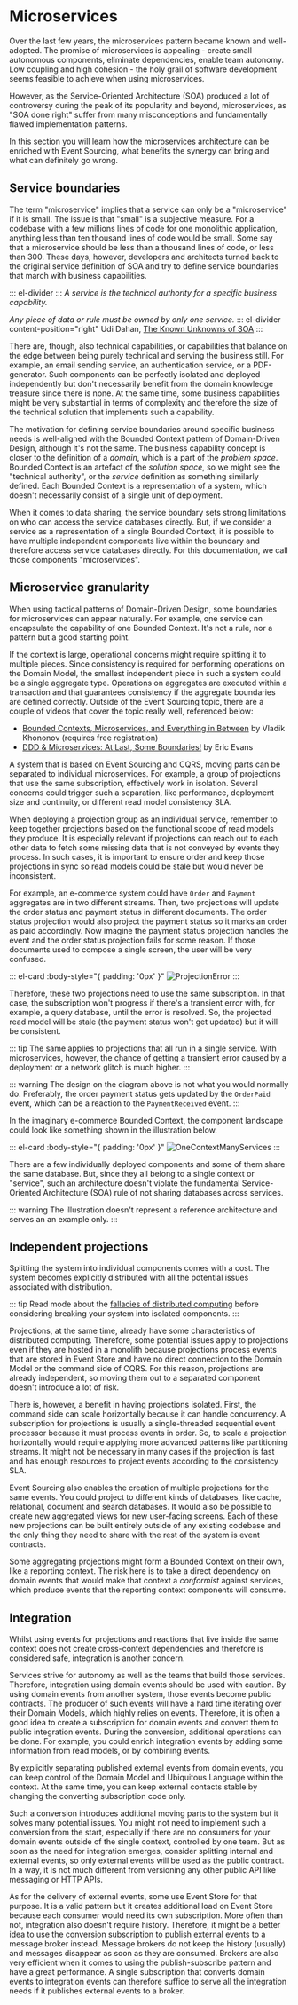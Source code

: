 # Microservices

Over the last few years, the microservices pattern became known and well-adopted. The promise of microservices is appealing - create small autonomous components, eliminate dependencies, enable team autonomy. Low coupling and high cohesion - the holy grail of software development seems feasible to achieve when using microservices. 

However, as the Service-Oriented Architecture (SOA) produced a lot of controversy during the peak of its popularity and beyond, microservices, as "SOA done right" suffer from many misconceptions and fundamentally flawed implementation patterns.

In this section you will learn how the microservices architecture can be enriched with Event Sourcing, what benefits the synergy can bring and what can definitely go wrong.

## Service boundaries

The term "microservice" implies that a service can only be a "microservice" if it is small. The issue is that "small" is a subjective measure. For a codebase with a few millions lines of code for one monolithic application, anything less than ten thousand lines of code would be small. Some say that a microservice should be less than a thousand lines of code, or less than 300. These days, however, developers and architects turned back to the original service definition of SOA and try to define service boundaries that march with business capabilities.

::: el-divider
<i class="el-icon-reading"></i>
:::
_A service is the technical authority for a specific business capability._

_Any piece of data or rule must be owned by only one service._
::: el-divider content-position="right"
Udi Dahan, [The Known Unknowns of SOA](http://udidahan.com/2010/11/15/the-known-unknowns-of-soa/)
:::

There are, though, also technical capabilities, or capabilities that balance on the edge between being purely technical and serving the business still. For example, an email sending service, an authentication service, or a PDF-generator. Such components can be perfectly isolated and deployed independently but don't necessarily benefit from the domain knowledge treasure since there is none. At the same time, some business capabilities might be very substantial in terms of complexity and therefore the size of the technical solution that implements such a capability.

The motivation for defining service boundaries around specific business needs is well-aligned with the Bounded Context pattern of Domain-Driven Design, although it's not the same. The business capability concept is closer to the definition of a _domain_, which is a part of the _problem space_. Bounded Context is an artefact of the _solution space_, so we might see the "technical authority", or the _service_ definition as something similarly defined. Each Bounded Context is a representation of a system, which doesn't necessarily consist of a single unit of deployment.

When it comes to data sharing, the service boundary sets strong limitations on who can access the service databases directly. But, if we consider a service as a representation of a single Bounded Context, it is possible to have multiple independent components live within the boundary and therefore access service databases directly. For this documentation, we call those components "microservices".

## Microservice granularity

When using tactical patterns of Domain-Driven Design, some boundaries for microservices can appear naturally. For example, one service can encapsulate the capability of one Bounded Context. It's not a rule, nor a pattern but a good starting point.

If the context is large, operational concerns might require splitting it to multiple pieces. Since consistency is required for performing operations on the Domain Model, the smallest independent piece in such a system could be a single aggregate type. Operations on aggregates are executed within a transaction and that guarantees consistency if the aggregate boundaries are defined correctly. Outside of the Event Sourcing topic, there are a couple of videos that cover the topic really well, referenced below:

- [Bounded Contexts, Microservices, and Everything in Between](https://skillsmatter.com/skillscasts/11493-functional-cqrs#video) by Vladik Khononov (requires free registration) 
- [DDD & Microservices: At Last, Some Boundaries!](https://www.youtube.com/watch?v=yPvef9R3k-M) by Eric Evans

A system that is based on Event Sourcing and CQRS, moving parts can be separated to individual microservices. For example, a group of projections that use the same subscription, effectively work in isolation. Several concerns could trigger such a separation, like performance, deployment size and continuity, or different read model consistency SLA.

When deploying a projection group as an individual service, remember to keep together projections based on the functional scope of read models they produce. It is especially relevant if projections can reach out to each other data to fetch some missing data that is not conveyed by events they process. In such cases, it is important to ensure order and keep those projections in sync so read models could be stale but would never be inconsistent.

For example, an e-commerce system could have `Order` and `Payment` aggregates are in two different streams. Then, two projections will update the order status and payment status in different documents. The order status projection would also project the payment status so it marks an order as paid accordingly. Now imagine the payment status projection handles the event and the order status projection fails for some reason. If those documents used to compose a single screen, the user will be very confused.

::: el-card :body-style="{ padding: '0px' }" 
![ProjectionError](images/microservices-projections-error.png)
:::

Therefore, these two projections need to use the same subscription. In that case, the subscription won't progress if there's a transient error with, for example, a query database, until the error is resolved. So, the projected read model will be stale (the payment status won't get updated) but it will be consistent.

::: tip
The same applies to projections that all run in a single service. With microservices, however, the chance of getting a transient error caused by a deployment or a network glitch is much higher.
:::

::: warning
The design on the diagram above is not what you would normally do. Preferably, the order payment status gets updated by the `OrderPaid` event, which can be a reaction to the `PaymentReceived` event.
:::

In the imaginary e-commerce Bounded Context, the component landscape could look like something shown in the illustration below.

::: el-card :body-style="{ padding: '0px' }" 
![OneContextManyServices](images/microservices-split.png)
:::

There are a few individually deployed components and some of them share the same database. But, since they all belong to a single context or "service", such an architecture doesn't violate the fundamental Service-Oriented Architecture (SOA) rule of not sharing databases across services.

::: warning
The illustration doesn't represent a reference architecture and serves an an example only.
:::

## Independent projections

Splitting the system into individual components comes with a cost. The system becomes explicitly distributed with all the potential issues associated with distribution.

::: tip
Read mode about the [fallacies of distributed computing](https://en.wikipedia.org/wiki/Fallacies_of_distributed_computing) before considering breaking your system into isolated components.
:::

Projections, at the same time, already have some characteristics of distributed computing. Therefore, some potential issues apply to projections even if they are hosted in a monolith because projections process events that are stored in Event Store and have no direct connection to the Domain Model or the command side of CQRS. For this reason, projections are already independent, so moving them out to a separated component doesn't introduce a lot of risk.

There is, however, a benefit in having projections isolated. First, the command side can scale horizontally because it can handle concurrency. A subscription for projections is usually a single-threaded sequential event processor because it must process events in order. So, to scale a projection horizontally would require applying more advanced patterns like partitioning streams. It might not be necessary in many cases if the projection is fast and has enough resources to project events according to the consistency SLA.

Event Sourcing also enables the creation of multiple projections for the same events. You could project to different kinds of databases, like cache, relational, document and search databases. It would also be possible to create new aggregated views for new user-facing screens. Each of these new projections can be built entirely outside of any existing codebase and the only thing they need to share with the rest of the system is event contracts.

Some aggregating projections might form a Bounded Context on their own, like a reporting context. The risk here is to take a direct dependency on domain events that would make that context a _conformist_ against services, which produce events that the reporting context components will consume.

## Integration

Whilst using events for projections and reactions that live inside the same context does not create cross-context dependencies and therefore is considered safe, integration is another concern.

Services strive for autonomy as well as the teams that build those services. Therefore, integration using domain events should be used with caution. By using domain events from another system, those events become public contracts. The producer of such events will have a hard time iterating over their Domain Models, which highly relies on events. Therefore, it is often a good idea to create a subscription for domain events and convert them to public integration events. During the conversion, additional operations can be done. For example, you could enrich integration events by adding some information from read models, or by combining events.

By explicitly separating published external events from domain events, you can keep control of the Domain Model and Ubiquitous Language within the context. At the same time, you can keep external contacts stable by changing the converting subscription code only.

Such a conversion introduces additional moving parts to the system but it solves many potential issues. You might not need to implement such a conversion from the start, especially if there are no consumers for your domain events outside of the single context, controlled by one team. But as soon as the need for integration emerges, consider splitting internal and external events, so only external events will be used as the public contract. In a way, it is not much different from versioning any other public API like messaging or HTTP APIs.

As for the delivery of external events, some use Event Store for that purpose. It is a valid pattern but it creates additional load on Event Store because each consumer would need its own subscription. More often than not, integration also doesn't require history. Therefore, it might be a better idea to use the conversion subscription to publish external events to a message broker instead. Message brokers do not keep the history (usually) and messages disappear as soon as they are consumed. Brokers are also very efficient when it comes to using the publish-subscribe pattern and have a great performance. A single subscription that converts domain events to integration events can therefore suffice to serve all the integration needs if it publishes external events to a broker.

